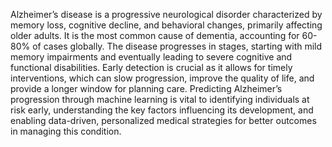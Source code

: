 Alzheimer’s disease is a progressive neurological disorder characterized by memory loss, cognitive decline, and behavioral changes, primarily affecting older adults. It is the most common cause of dementia, accounting for 60-80% of cases globally. The disease progresses in stages, starting with mild memory impairments and eventually leading to severe cognitive and functional disabilities. Early detection is crucial as it allows for timely interventions, which can slow progression, improve the quality of life, and provide a longer window for planning care. Predicting Alzheimer’s progression through machine learning is vital to identifying individuals at risk early, understanding the key factors influencing its development, and enabling data-driven, personalized medical strategies for better outcomes in managing this condition.
